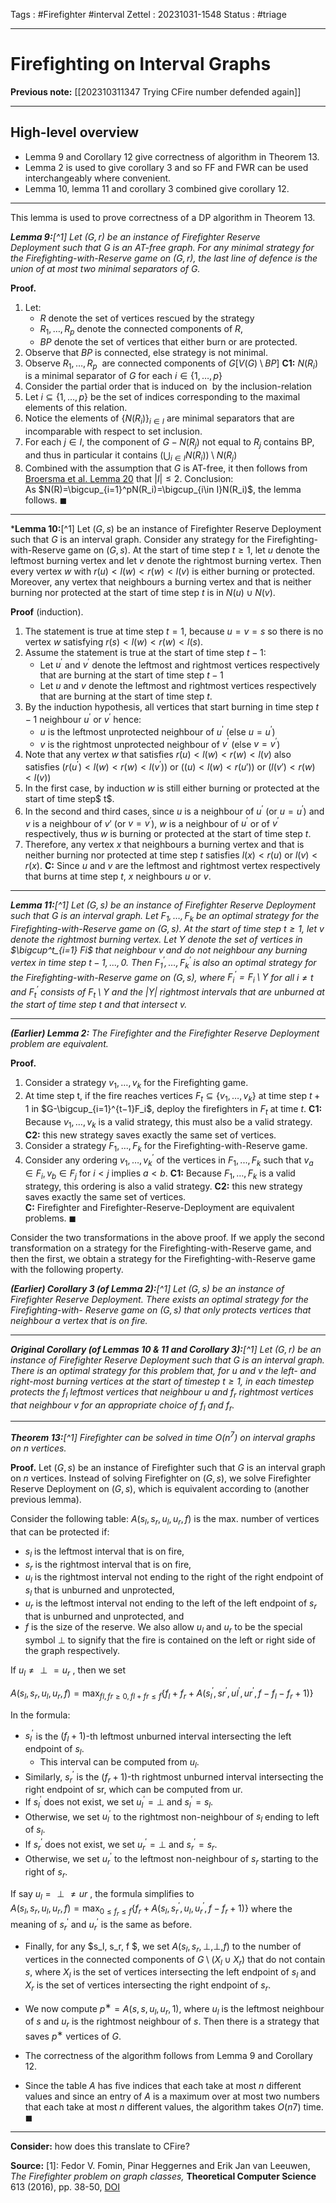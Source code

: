 Tags : #Firefighter #interval 
Zettel :  20231031-1548
Status : #triage 

-----

# Firefighting on Interval Graphs

**Previous note:** [[202310311347 Trying CFire number defended again]]

-----

## High-level overview

 - Lemma 9 and Corollary 12 give correctness of algorithm in Theorem 13.
 - Lemma 2 is used to give corollary 3 and so FF and FWR can be used interchangeably where convenient.
 - Lemma 10, lemma 11 and corollary 3 combined give corollary 12.



-----


This lemma is used to prove correctness of a DP algorithm in Theorem 13.

***Lemma 9:**[^1] Let $(G, r)$ be an instance of Firefighter Reserve Deployment such that $G$ is an AT-free graph. For any minimal strategy for the Firefighting-with-Reserve game on $(G, r)$, the last line of defence is the union of at most two minimal separators of $G$.*

**Proof.**
1. Let:
	 - $R$ denote the set of vertices rescued by the strategy 
	 - $R_1, \dots, R_p$ denote the connected components of $R$,
	 - $BP$ denote the set of vertices that either burn or are protected. 
2. Observe that $BP$ is connected, else strategy is not minimal. 
3. Observe $R_1, \dots, R_p$  are connected components of $G[V(G)\setminus BP]$
**C1:** $N(R_i)$ is a minimal separator of $G$ for each $i\in\{1, \dots, p\}$
4. Consider the partial order that is induced on  by the inclusion-relation
5. Let $i\subseteq\{1, \dots, p\}$ be the set of indices corresponding to the maximal elements of this relation. 
6. Notice the elements of $\{N(R_i)\}_{i\in I}$ are minimal separators that are incomparable with respect to set inclusion. 
7. For each $j\in I$, the component of $G-N(R_j)$ not equal to $R_j$ contains BP, and thus in particular it contains $(\bigcup_{i\in I}N(R_i))\setminus N(R_j)$
8. Combined with the assumption that _G_ is AT-free, it then follows from [Broersma et al. Lemma 20](https://www.sciencedirect.com/science/article/pii/S0304397515010853#br0200) that $|I|\leq2$.
Conclusion: As $N(R)=\bigcup_{i=1}^pN(R_i)=\bigcup_{i\in I}N(R_i)$, the lemma follows. $\blacksquare$

-----

***Lemma 10:**[^1] Let $(G,s)$ be an instance of Firefighter Reserve Deployment such that $G$ is an interval graph. Consider any strategy for the Firefighting-with-Reserve game on $(G, s)$. At the start of time step $t \geq 1$, let $u$ denote the leftmost burning vertex and let $v$ denote the rightmost burning vertex. Then every vertex $w$ with $r(u) < l(w) < r(w) < l(v)$ is either burning or protected. Moreover, any vertex that neighbours a burning vertex and that is neither burning nor protected at the start of time step $t$ is in $N(u) \cup N(v)$.

**Proof** (induction).
1. The statement is true at time step $t = 1$, because $u = v = s$ so there is no vertex $w$ satisfying $r(s) < l(w) < r(w) < l(s)$. 
2. Assume the statement is true at the start of time step $t − 1$: 
	 - Let $u^\prime$ and $v^\prime$ denote the leftmost and rightmost vertices respectively that are burning at the start of time step $t − 1$
	 - Let $u$ and $v$ denote the leftmost and rightmost vertices respectively that are burning at the start of time step $t$. 
3. By the induction hypothesis, all vertices that start burning in time step $t − 1$ neighbour $u^\prime$ or $v^\prime$ hence:
	- $u$ is the leftmost unprotected neighbour of $u^\prime$ (else $u = u^\prime$)
	- $v$ is the rightmost unprotected neighbour of $v^\prime$ (else $v = v^\prime$)
4. Note that any vertex $w$ that satisfies $r(u) < l(w) < r(w) < l(v)$ also satisfies 
	$(r(u^\prime) < l(w) < r(w) < l(v^\prime))$ or $((u) < l(w) < r(u′))$ or $(l(v′)<r(w)<l(v))$
5. In the first case, by induction $w$ is still either burning or protected at the start of time step$ t$.
6. In the second and third cases, since $u$ is a neighbour of $u^\prime$ (or $u=u^\prime$) and $v$ is a neighbour of $v′$ (or $v=v^\prime$), $w$ is a neighbour of $u^\prime$ or of $v^\prime$ respectively, thus $w$ is burning or protected at the start of time step $t$. 
7. Therefore, any vertex $x$ that neighbours a burning vertex and that is neither burning nor protected at time step $t$ satisfies $l(x) < r(u)$ or $l(v) < r(x)$. 
**C:** Since $u$ and $v$ are the leftmost and rightmost vertex respectively that burns at time step $t$, $x$ neighbours $u$ or $v$.

-----

***Lemma 11:**[^1] Let $(G,s)$ be an instance of Firefighter Reserve Deployment such that $G$ is an interval graph. Let $F_1, \dots, F_k$ be an optimal strategy for the Firefighting-with-Reserve game on $(G, s)$. At the start of time step $t\geq 1$, let $v$ denote the rightmost burning vertex. Let $Y$ denote the set of vertices in $\bigcup^t_{i=1} Fi$ that neighbour $v$ and do not neighbour any burning vertex in time step $t − 1,...,0$. Then $F_1^\prime,\dots,F_k^\prime$ is also an optimal strategy for the Firefighting-with-Reserve game on $(G,s)$, where $F_i^\prime=F_i \setminus Y$ for all $i\neq t$ and $F_t^\prime$ consists of $F_t\setminus Y$ and the $|Y|$ rightmost intervals that are unburned at the start of time step $t$ and that intersect $v$.*

-----

***(Earlier) Lemma 2:** The Firefighter and the Firefighter Reserve Deployment problem are equivalent.*  

**Proof.** 
 1. Consider a strategy $v_1,\dots,v_k$ for the Firefighting game.
 2. At time step t, if the fire reaches vertices $F_t \subseteq \{v_1,\dots,v_k\}$ at time step $t +1$ in $G-\bigcup_{i=1}^{t−1}F_i$, deploy the firefighters in $F_t$ at time $t$. 
**C1:** Because $v_1,\dots,v_k$ is a valid strategy, this must also be a valid strategy. 
**C2:** this new strategy saves exactly the same set of vertices.  
3. Consider a strategy $F_1,\dots,F_k$ for the Firefighting-with-Reserve game. 
4. Consider any ordering $v_1,\dots,v_k^\prime$ of the vertices in $F_1,...,F_k$ such that $v_a \in F_i, v_b \in F_j$ for $i< j$ implies $a<b$. 
**C1:** Because $F_1,\dots,F_k$ is a valid strategy, this ordering is also a valid strategy. 
**C2:** this new strategy saves exactly the same set of vertices.  
**C:** Firefighter and Firefighter-Reserve-Deployment are equivalent problems. $\blacksquare$

Consider the two transformations in the above proof. If we apply the second transformation on a strategy for the Firefighting-with-Reserve game, and then the first, we obtain a strategy for the Firefighting-with-Reserve game with the following property.

***(Earlier) Corollary 3 (of Lemma 2):**[^1] Let $(G, s)$ be an instance of Firefighter Reserve Deployment. There exists an optimal strategy for the Firefighting-with- Reserve game on $(G , s)$ that only protects vertices that neighbour a vertex that is on fire.*

-----

***Original Corollary (of Lemmas 10 & 11 and Corollary 3):**[^1] Let $(G, r)$ be an instance of Firefighter Reserve Deployment such that $G$ is an interval graph. There is an optimal strategy for this problem that, for $u$ and $v$ the left- and right-most burning vertices at the start of timestep $t\geq 1$, in each timestep protects the $f_l$ leftmost vertices that neighbour $u$ and $f_r$ rightmost vertices that neighbour $v$ for an appropriate choice of $f_l$ and $f_r$.*

-----

***Theorem 13:**[^1] Firefighter can be solved in time $O(n^7)$ on interval graphs on $n$ vertices.*

**Proof.**
Let ($G,s)$ be an instance of Firefighter such that $G$ is an interval graph on $n$ vertices. Instead of solving Firefighter on $(G , s)$, we solve Firefighter Reserve Deployment on $(G , s)$, which is equivalent according to (another previous lemma).

Consider the following table: $A(s_l,s_r,u_l,u_r,f)$ is the max. number of vertices that can be protected if:
 - $s_l$ is the leftmost interval that is on fire, 
 - $s_r$ is the rightmost interval that is on fire,
 - $u_l$ is the rightmost interval not ending to the right of the right endpoint of $s_l$ that is unburned and unprotected, 
 - $u_r$ is the leftmost interval not ending to the left of the left endpoint of $s_r$ that is unburned and unprotected, and 
 - $f$ is the size of the reserve. 
We also allow $u_l$ and $u_r$ to be the special symbol $\perp$ to signify that the fire is contained on the left or right side of the graph respectively.

If $u_l \neq\perp = u_r$ , then we set

$A(s_l,s_r,u_l,u_r,f)= \displaystyle\textrm{max}_{fl,fr≥0, fl+fr≤f} \{f_l+f_r+A(s_l^\prime,sr^\prime,ul^\prime,ur^\prime,f−f_l−f_r+1)\}$

In the formula:
 - $s_l^\prime$ is the $(f_l +1$)-th leftmost unburned interval intersecting the left endpoint of $s_l$. 
	 - This interval can be computed from $u_l$.
 - Similarly, $s_r^\prime$ is the $(f_r +1)$-th rightmost unburned interval intersecting the right endpoint of sr, which can be computed from ur. 
 - If $s_l^\prime$ does not exist, we set $u_l^\prime=\perp$ and $s_l^\prime=s_l$. 
 - Otherwise, we set $u_l^\prime$ to the rightmost non-neighbour of $s_l$ ending to left of $s_l$. 
 - If $s_r^\prime$ does not exist, we set $u_r^\prime=\perp$ and $s_r^\prime=s_r$. 
 - Otherwise, we set $u_r^\prime$ to the leftmost non-neighbour of $s_r$ starting to the right of $s_r$.

If say $u_l =\perp\neq ur$ , the formula simplifies to  
$A(s_l,s_r,u_l,u_r,f)= \textrm{max}_{0≤f_r≤f}\{f_r+A(s_l,s_r^\prime,u_l,u_r^\prime,f−f_r+1)\}$
where the meaning of $s_r^\prime$ and $u_r^\prime$ is the same as before. 
 
 - Finally, for any $s_l, s_r, f $, we set $A(s_l, s_r, \perp, \perp, f)$ to the number of vertices in the connected components of $G \setminus(X_l \cup X_r)$ that do not contain $s$, where $X_l$ is the set of vertices intersecting the left endpoint of $s_l$ and $X_r$ is the set of vertices intersecting the right endpoint of $s_r$.

 - We now compute $p^∗=A(s,s,u_l,u_r,1)$, where $u_l$ is the leftmost neighbour of $s$ and $u_r$ is the rightmost neighbour of $s$. Then there is a strategy that saves $p^∗$ vertices of $G$.

 - The correctness of the algorithm follows from Lemma 9 and Corollary 12. 
 - Since the table $A$ has five indices that each take at most $n$ different values and since an entry of $A$ is a maximum over at most two numbers that each take at most $n$ different values, the algorithm takes $O(n7)$ time. $\blacksquare$

-----
 
**Consider:** how does this translate to CFire?


**Source:** 
[1]: Fedor V. Fomin, Pinar Heggernes and Erik Jan van Leeuwen, _The Firefighter problem on graph classes,_ **Theoretical Computer Science** 613 (2016), pp. 38-50, [DOI](https://doi.org/10.1016/j.tcs.2015.11.024)

